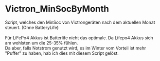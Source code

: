 # Victron_MinSocByMonth
Script, welches den MinSoc von Victrongeräten nach dem aktuellen Monat steuert. (Ohne BatteryLife)
<br><br>
Für LiFePo4 Akkus ist Batterlife nicht das optimale. Da Lifepo4 Akkus sich am wohlsten um die 25-35% fühlen. <br>
Da aber, falls Notstrom genutzt wird, es im Winter vom Vorteil ist mehr "Puffer" zu haben, hab ich dies mit diesem Script gelöst.
